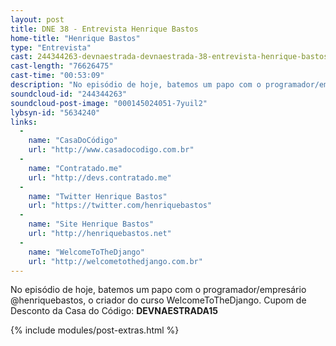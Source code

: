 ```yaml
---
layout: post
title: DNE 38 - Entrevista Henrique Bastos
home-title: "Henrique Bastos"
type: "Entrevista"
cast: 244344263-devnaestrada-devnaestrada-38-entrevista-henrique-bastos.mp3
cast-length: "76626475"
cast-time: "00:53:09"
description: "No episódio de hoje, batemos um papo com o programador/empresário @henriquebastos, o criador do curso WelcomeToTheDjango"
soundcloud-id: "244344263"
soundcloud-post-image: "000145024051-7yuil2"
lybsyn-id: "5634240"
links:
  -
    name: "CasaDoCódigo"
    url: "http://www.casadocodigo.com.br"
  -
    name: "Contratado.me"
    url: "http://devs.contratado.me"
  -
    name: "Twitter Henrique Bastos"
    url: "https://twitter.com/henriquebastos"
  -
    name: "Site Henrique Bastos"
    url: "http://henriquebastos.net"
  -
    name: "WelcomeToTheDjango"
    url: "http://welcometothedjango.com.br"
---
```


No episódio de hoje, batemos um papo com o programador/empresário @henriquebastos, o criador do curso WelcomeToTheDjango.
Cupom de Desconto da Casa do Código: **DEVNAESTRADA15**

{% include modules/post-extras.html %}
